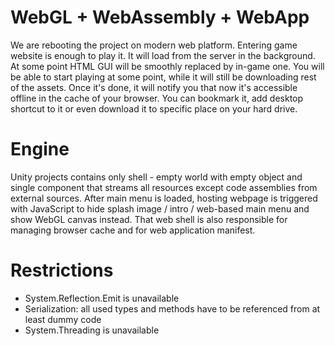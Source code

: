 # WebGL + WebAssembly + WebApp
We are rebooting the project on modern web platform. 
Entering game website is enough to play it. It will load from the server in the background. 
At some point HTML GUI will be smoothly replaced by in-game one.
You will be able to start playing at some point, while it will still be downloading rest of the assets.
Once it's done, it will notify you that now it's accessible offline in the cache of your browser.
You can bookmark it, add desktop shortcut to it or even download it to specific place on your hard drive.

# Engine
Unity projects contains only shell - empty world with empty object and single component that streams all resources except code assemblies from external sources. 
After main menu is loaded, hosting webpage is triggered with JavaScript to hide splash image / intro / web-based main menu and show WebGL canvas instead. 
That web shell is also responsible for managing browser cache and for web application manifest.

# Restrictions
- System.Reflection.Emit is unavailable
- Serialization: all used types and methods have to be referenced from at least dummy code
- System.Threading is unavailable

